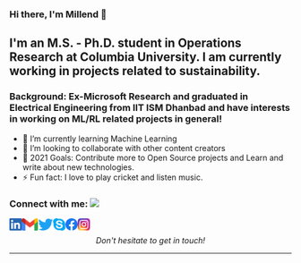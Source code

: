 ### Hi there, I'm Millend 👋
## I'm an M.S. - Ph.D. student in Operations Research at Columbia University. I am currently working in projects related to sustainability. 
### Background: Ex-Microsoft Research and graduated in Electrical Engineering from IIT ISM Dhanbad and have interests in working on ML/RL related projects in general!

- 🌱 I’m currently learning Machine Learning
- 👯 I’m looking to collaborate with other content creators
- 🥅 2021 Goals: Contribute more to Open Source projects and Learn and write about new technologies.
- ⚡ Fun fact: I love to play cricket and listen music.

### Connect with me: <img src="https://media.giphy.com/media/LnQjpWaON8nhr21vNW/giphy.gif" height="32">

[<img align="left" alt="Millend | LinkedIn" height="22px" src="./LinkedIn.png" />][linkedin]
[<img align="left" alt="Millend | Gmail" height="22px" src="./Gmail.png" />][gmail]
[<img align="left" alt="Millend | Twitter" height="22px" src="./Twitter.png" />][twitter]
[<img align="left" alt="Millend | Skype" height="22px" src="./Skype.png" />][skype]
[<img align="left" alt="Millend | Facebook" height="22px" src="./Facebook.png" />][facebook]
[<img align="left" alt="Millend | Instagram" height="22px" src="./Instagram.png" />][instagram]

<br />

<p align=center>
<em>Don't hesitate to get in touch!</em>
</p>

---
[linkedin]: https://www.linkedin.com/in/millend-roy-240897179
[gmail]: mailto:millendroy239@gmail.com
[twitter]: https://twitter.com/MillendRoy
[skype]: https://join.skype.com/invite/b877sBKCWGB2
[facebook]: https://www.facebook.com/millend.roy.3
[instagram]: https://www.instagram.com/m_i_l_l_e_n_d
<!--
**MillendRoy/MillendRoy** is a ✨ _special_ ✨ repository because its `README.md` (this file) appears on your GitHub profile.
